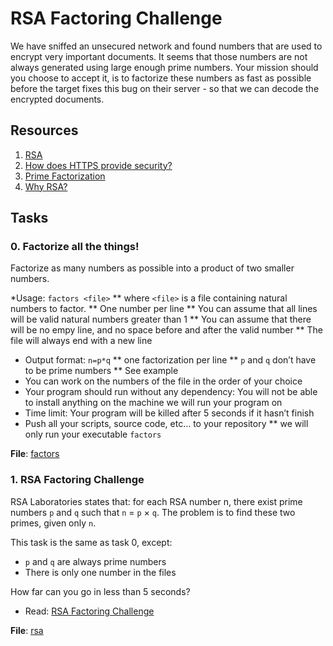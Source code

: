 # RSA Factoring Challenge
We have sniffed an unsecured network and found numbers that are used to encrypt very important documents. It seems that those numbers are not always generated using large enough prime numbers. Your mission should you choose to accept it, is to factorize these numbers as fast as possible before the target fixes this bug on their server - so that we can decode the encrypted documents.

## Resources
1. [RSA](https://en.wikipedia.org/wiki/RSA_(cryptosystem%29))
2. [How does HTTPS provide security?](https://stackoverflow.com/questions/3968095/how-does-https-provide-security)
3. [Prime Factorization](https://privacycanada.net/mathematics/prime-factorization/)
4. [Why RSA?](https://jaredatandi.hashnode.dev/rsa-factoring)

## Tasks
### 0. Factorize all the things!
Factorize as many numbers as possible into a product of two smaller numbers.

*Usage: `factors <file>`
** where `<file>` is a file containing natural numbers to factor.
** One number per line
** You can assume that all lines will be valid natural numbers greater than 1
** You can assume that there will be no empy line, and no space before and after the valid number
** The file will always end with a new line
* Output format: `n=p*q`
** one factorization per line
** `p` and `q` don’t have to be prime numbers
** See example
* You can work on the numbers of the file in the order of your choice
* Your program should run without any dependency: You will not be able to install anything on the machine we will run your program on
* Time limit: Your program will be killed after 5 seconds if it hasn’t finish
* Push all your scripts, source code, etc… to your repository
** we will only run your executable `factors`

**File**: [factors](./factors)

### 1. RSA Factoring Challenge
RSA Laboratories states that: for each RSA number n, there exist prime numbers `p` and `q` such that `n` = `p` × `q`. The problem is to find these two primes, given only `n`.

This task is the same as task 0, except:
* `p` and `q` are always prime numbers
* There is only one number in the files

How far can you go in less than 5 seconds?
* Read: [RSA Factoring Challenge](https://en.wikipedia.org/wiki/RSA_Factoring_Challenge)

**File**: [rsa](./rsa)